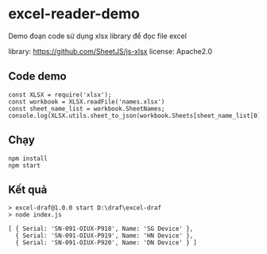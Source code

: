 # excel-reader-demo
Demo đoạn code sử dụng xlsx library để đọc file excel

library: https://github.com/SheetJS/js-xlsx
license: Apache2.0

## Code demo

```
const XLSX = require('xlsx');
const workbook = XLSX.readFile('names.xlsx')
const sheet_name_list = workbook.SheetNames;
console.log(XLSX.utils.sheet_to_json(workbook.Sheets[sheet_name_list[0]]))
```

## Chạy

```
npm install
npm start
```

## Kết quả

```
> excel-draf@1.0.0 start D:\draf\excel-draf
> node index.js

[ { Serial: 'SN-091-OIUX-P918', Name: 'SG Device' },
  { Serial: 'SN-091-OIUX-P919', Name: 'HN Device' },
  { Serial: 'SN-091-OIUX-P920', Name: 'DN Device' } ]
```
